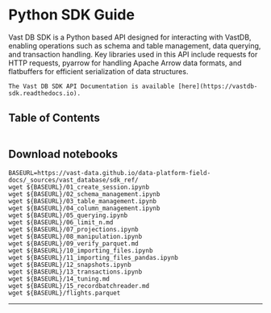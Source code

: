 # Python SDK Guide

Vast DB SDK is a Python based API designed for interacting with VastDB, enabling operations such as schema and table management, data querying, and transaction handling.
Key libraries used in this API include requests for HTTP requests, pyarrow for handling Apache Arrow data formats, and flatbuffers for efficient serialization of data structures.

```{seealso}
The Vast DB SDK API Documentation is available [here](https://vastdb-sdk.readthedocs.io).
```

## Table of Contents

```{tableofcontents}
```

## Download notebooks

```
BASEURL=https://vast-data.github.io/data-platform-field-docs/_sources/vast_database/sdk_ref/
wget ${BASEURL}/01_create_session.ipynb
wget ${BASEURL}/02_schema_management.ipynb
wget ${BASEURL}/03_table_management.ipynb
wget ${BASEURL}/04_column_management.ipynb
wget ${BASEURL}/05_querying.ipynb
wget ${BASEURL}/06_limit_n.md
wget ${BASEURL}/07_projections.ipynb
wget ${BASEURL}/08_manipulation.ipynb
wget ${BASEURL}/09_verify_parquet.md
wget ${BASEURL}/10_importing_files.ipynb
wget ${BASEURL}/11_importing_files_pandas.ipynb
wget ${BASEURL}/12_snapshots.ipynb
wget ${BASEURL}/13_transactions.ipynb
wget ${BASEURL}/14_tuning.md
wget ${BASEURL}/15_recordbatchreader.md
wget ${BASEURL}/flights.parquet
```


<hr/>